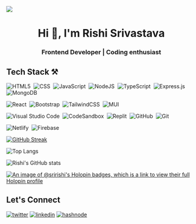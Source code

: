![](https://komarev.com/ghpvc/?username=your-github-username&color=green)

<h1 align="center">Hi 👋, I'm Rishi Srivastava</h1>
<h3 align="center">Frontend Developer | Coding enthusiast </h3>

## Tech Stack ⚒️

![HTML5](https://img.shields.io/badge/html-%23E34F26.svg?style=for-the-badge&logo=html5&logoColor=white)&nbsp; ![CSS](https://img.shields.io/badge/css-%231572B6.svg?style=for-the-badge&logo=css3&logoColor=white) &nbsp;![JavaScript](https://img.shields.io/badge/javascript-%23323330.svg?style=for-the-badge&logo=javascript&logoColor=%23F7DF1E) &nbsp;![NodeJS](https://img.shields.io/badge/node.js-6DA55F?style=for-the-badge&logo=node.js&logoColor=white) &nbsp;![TypeScript](https://img.shields.io/badge/typescript-%23007ACC.svg?style=for-the-badge&logo=typescript&logoColor=white)&nbsp; ![Express.js](https://img.shields.io/badge/express.js-%23404d59.svg?style=for-the-badge&logo=express&logoColor=%2361DAFB) &nbsp;![MongoDB](https://img.shields.io/badge/MongoDB-%234ea94b.svg?style=for-the-badge&logo=mongodb&logoColor=white)

![React](https://img.shields.io/badge/react-%2320232a.svg?style=for-the-badge&logo=react&logoColor=%2361DAFB) &nbsp;![Bootstrap](https://img.shields.io/badge/bootstrap-%23563D7C.svg?style=for-the-badge&logo=bootstrap&logoColor=white)&nbsp; ![TailwindCSS](https://img.shields.io/badge/tailwindcss-%2338B2AC.svg?style=for-the-badge&logo=tailwind-css&logoColor=white)&nbsp; ![MUI](https://img.shields.io/badge/MUI-%230081CB.svg?style=for-the-badge&logo=mui&logoColor=white)

![Visual Studio Code](https://img.shields.io/badge/Visual%20Studio%20Code-0078d7.svg?style=for-the-badge&logo=visual-studio-code&logoColor=white)&nbsp; ![CodeSandbox](https://img.shields.io/badge/Codesandbox-040404?style=for-the-badge&logo=codesandbox&logoColor=DBDBDB)&nbsp; ![Replit](https://img.shields.io/badge/Replit-DD1200?style=for-the-badge&logo=Replit&logoColor=white) &nbsp;![GitHub](https://img.shields.io/badge/github-%23121011.svg?style=for-the-badge&logo=github&logoColor=white)&nbsp; ![Git](https://img.shields.io/badge/git-%23F05033.svg?style=for-the-badge&logo=git&logoColor=white)

![Netlify](https://img.shields.io/badge/netlify-%23000000.svg?style=for-the-badge&logo=netlify&logoColor=#00C7B7)&nbsp; ![Firebase](https://img.shields.io/badge/Firebase-039BE5?style=for-the-badge&logo=Firebase&logoColor=white)

[![GitHub Streak](https://github-readme-streak-stats.herokuapp.com?user=sri-rishi&theme=radical)](https://git.io/streak-stats)

![Top Langs](https://github-readme-stats.vercel.app/api/top-langs/?username=sri-rishi&langs_count=10&layout=compact&theme=radical&hide_border=true)

![Rishi's GitHub stats](https://github-readme-stats.vercel.app/api?username=sri-rishi&show_icons=true&include_all_commits=true&count_private=true&theme=radical&hide_border=true)

[![An image of @sririshi's Holopin badges, which is a link to view their full Holopin profile](https://holopin.me/sririshi)](https://holopin.io/@sririshi)

## Let's Connect

<p align="left">
 <a href="https://twitter.com/sri26_rishi" target="blank"><img src="https://img.shields.io/badge/Twitter-%231DA1F2.svg?style=for-the-badge&logo=Twitter&logoColor=white" alt="twitter"/></a>
 <a href="https://www.linkedin.com/in/sri-rishi" target="blank"><img src="https://img.shields.io/badge/linkedin-%230077B5.svg?style=for-the-badge&logo=linkedin&logoColor=white" alt="linkedin"/></a>
 <a href="https://hashnode.com/@sririshi" target="blank"><img src="https://img.shields.io/badge/Hashnode-2962FF?style=for-the-badge&logo=hashnode&logoColor=white" alt="hashnode"/></a>
</p>
